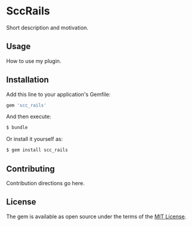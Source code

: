 # SccRails
Short description and motivation.

## Usage
How to use my plugin.

## Installation
Add this line to your application's Gemfile:

```ruby
gem 'scc_rails'
```

And then execute:
```bash
$ bundle
```

Or install it yourself as:
```bash
$ gem install scc_rails
```

## Contributing
Contribution directions go here.

## License
The gem is available as open source under the terms of the [MIT License](https://opensource.org/licenses/MIT).
